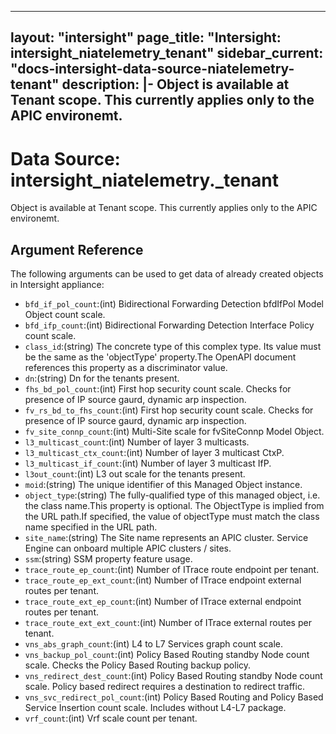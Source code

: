 
---
layout: "intersight"
page_title: "Intersight: intersight_niatelemetry_tenant"
sidebar_current: "docs-intersight-data-source-niatelemetry-tenant"
description: |-
Object is available at Tenant scope. This currently applies only to the APIC environemt.
---

# Data Source: intersight_niatelemetry._tenant
Object is available at Tenant scope. This currently applies only to the APIC environemt.
## Argument Reference
The following arguments can be used to get data of already created objects in Intersight appliance:
* `bfd_if_pol_count`:(int) Bidirectional Forwarding Detection bfdIfPol Model Object count scale. 
* `bfd_ifp_count`:(int) Bidirectional Forwarding Detection Interface Policy count scale. 
* `class_id`:(string) The concrete type of this complex type. Its value must be the same as the 'objectType' property.The OpenAPI document references this property as a discriminator value. 
* `dn`:(string) Dn for the tenants present. 
* `fhs_bd_pol_count`:(int) First hop security count scale. Checks for presence of IP source gaurd, dynamic arp inspection. 
* `fv_rs_bd_to_fhs_count`:(int) First hop security count scale. Checks for presence of IP source gaurd, dynamic arp inspection. 
* `fv_site_connp_count`:(int) Multi-Site scale for fvSiteConnp Model Object. 
* `l3_multicast_count`:(int) Number of layer 3 multicasts. 
* `l3_multicast_ctx_count`:(int) Number of layer 3 multicast CtxP. 
* `l3_multicast_if_count`:(int) Number of layer 3 multicast IfP. 
* `l3out_count`:(int) L3 out scale for the tenants present. 
* `moid`:(string) The unique identifier of this Managed Object instance. 
* `object_type`:(string) The fully-qualified type of this managed object, i.e. the class name.This property is optional. The ObjectType is implied from the URL path.If specified, the value of objectType must match the class name specified in the URL path. 
* `site_name`:(string) The Site name represents an APIC cluster. Service Engine can onboard multiple APIC clusters / sites. 
* `ssm`:(string) SSM property feature usage. 
* `trace_route_ep_count`:(int) Number of ITrace route endpoint per tenant. 
* `trace_route_ep_ext_count`:(int) Number of ITrace endpoint external routes per tenant. 
* `trace_route_ext_ep_count`:(int) Number of ITrace external endpoint routes per tenant. 
* `trace_route_ext_ext_count`:(int) Number of ITrace external routes per tenant. 
* `vns_abs_graph_count`:(int) L4 to L7 Services graph count scale. 
* `vns_backup_pol_count`:(int) Policy Based Routing standby Node count scale. Checks the Policy Based Routing backup policy. 
* `vns_redirect_dest_count`:(int) Policy Based Routing standby Node count scale. Policy based redirect requires a destination to redirect traffic. 
* `vns_svc_redirect_pol_count`:(int) Policy Based Routing and Policy Based Service Insertion count scale. Includes without L4-L7 package. 
* `vrf_count`:(int) Vrf scale count per tenant. 
